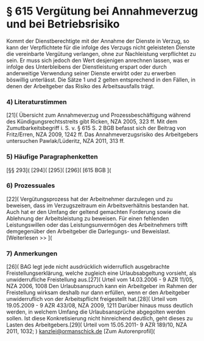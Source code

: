 # § 615 Vergütung bei Annahmeverzug und bei Betriebsrisiko
Kommt der Dienstberechtigte mit der Annahme der Dienste in Verzug, so kann der Verpflichtete für die infolge des Verzugs nicht geleisteten Dienste die vereinbarte Vergütung verlangen, ohne zur Nachleistung verpflichtet zu sein. Er muss sich jedoch den Wert desjenigen anrechnen lassen, was er infolge des Unterbleibens der Dienstleistung erspart oder durch anderweitige Verwendung seiner Dienste erwirbt oder zu erwerben böswillig unterlässt. Die Sätze 1 und 2 gelten entsprechend in den Fällen, in denen der Arbeitgeber das Risiko des Arbeitsausfalls trägt.
### 4) Literaturstimmen
[21]( Übersicht zum Annahmeverzug und Prozessbeschäftigung während des Kündigungsrechtsstreits gibt Ricken, NZA 2005, 323 ff. Mit dem Zumutbarkeitsbegriff i. S. v. § 615 S. 2 BGB befasst sich der Beitrag von Fritz/Erren, NZA 2009, 1242 ff. Das Annahmeverzugsrisiko des Arbeitgebers untersuchen Pawlak/Lüderitz, NZA 2011, 313 ff.
### 5) Häufige Paragraphenketten
[§§ 293]( [294]( [295]( [296]( [615 BGB ](
### 6) Prozessuales
[22]( Vergütungsprozess hat der Arbeitnehmer darzulegen und zu beweisen, dass im Verzugszeitraum ein Arbeitsverhältnis bestanden hat. Auch hat er den Umfang der geltend gemachten Forderung sowie die Ablehnung der Arbeitsleistung zu beweisen. Für einen fehlenden Leistungswillen oder das Leistungsunvermögen des Arbeitnehmers trifft demgegenüber den Arbeitgeber die Darlegungs- und Beweislast.
[Weiterlesen >> ](
### 7) Anmerkungen
[26]( BAG legt jede nicht ausdrücklich widerruflich ausgebrachte Freistellungserklärung, welche zugleich eine Urlaubsabgeltung vorsieht, als unwiderrufliche Freistellung aus.[27]( Urteil vom 14.03.2006 - 9 AZR 11/05, NZA 2006, 1008 Den Urlaubsanspruch kann ein Arbeitgeber im Rahmen der Freistellung wirksam deshalb nur dann erfüllen, wenn er den Arbeitgeber unwiderruflich von der Arbeitspflicht freigestellt hat.[28]( Urteil vom 19.05.2009 - 9 AZR 433/08, NZA 2009, 1211 Darüber hinaus muss deutlich werden, in welchem Umfang die Urlaubsansprüche abgegolten werden sollen. Ist diese Konkretisierung nicht hinreichend deutlich, geht dieses zu Lasten des Arbeitgebers.[29]( Urteil vom 15.05.2011- 9 AZR 189/10, NZA 2011, 1032; ) kanzlei@ormanschick.de [Zum Autorenprofil](